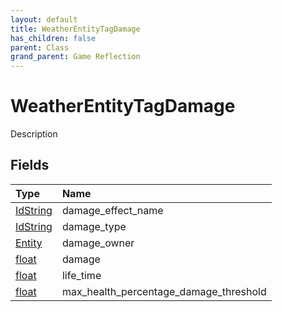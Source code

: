 ```yaml
---
layout: default
title: WeatherEntityTagDamage
has_children: false
parent: Class
grand_parent: Game Reflection
---
```

# WeatherEntityTagDamage
Description 

## Fields

| Type | Name |
|:----------|:--------------|
| [IdString](/riftbreaker-wiki/docs/game-reflection/components/id_string/) | damage_effect_name |
| [IdString](/riftbreaker-wiki/docs/game-reflection/components/id_string/) | damage_type |
| [Entity](/riftbreaker-wiki/docs/game-reflection/classes/entity/) | damage_owner |
| [float](/riftbreaker-wiki/docs/game-reflection/components/float/) | damage |
| [float](/riftbreaker-wiki/docs/game-reflection/components/float/) | life_time |
| [float](/riftbreaker-wiki/docs/game-reflection/components/float/) | max_health_percentage_damage_threshold |

